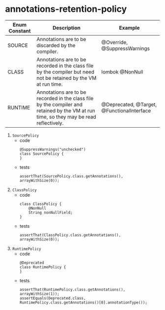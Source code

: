 # annotations-retention-policy

|Enum Constant    |Description    |    Example
|-----------------|---|---|
|SOURCE           |Annotations are to be discarded by the compiler.    |@Override, @SuppressWarnings
|CLASS            |Annotations are to be recorded in the class file by the compiler but need not be retained by the VM at run time.    |lombok @NonNull
|RUNTIME          |Annotations are to be recorded in the class file by the compiler and retained by the VM at run time, so they may be read reflectively.    |@Deprecated, @Target, @FunctionalInterface

1. `SourcePolicy`
    * code
        ```
        @SuppressWarnings("unchecked")
        class SourcePolicy {
        }
        ```
    * tests
        ```
        assertThat(SourcePolicy.class.getAnnotations(), arrayWithSize(0));
        ```
1. `ClassPolicy`
    * code
        ```
        class ClassPolicy {
            @NonNull
            String nonNullField;
        }
        ```
    * tests
        ```
        assertThat(ClassPolicy.class.getAnnotations(), arrayWithSize(0));
        ```
1. `RuntimePolicy`
    * code
        ```
        @Deprecated
        class RuntimePolicy {
        }
        ```
    * tests
        ```
        assertThat(RuntimePolicy.class.getAnnotations(), arrayWithSize(1));
        assertEquals(Deprecated.class, RuntimePolicy.class.getAnnotations()[0].annotationType());
        ```